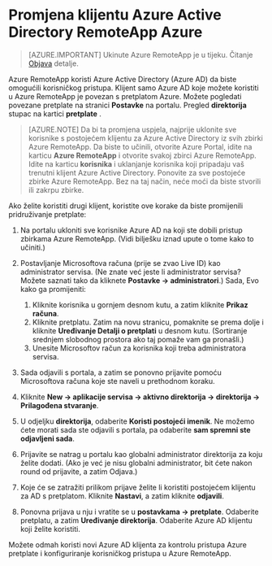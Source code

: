 
<properties
    pageTitle="Promjena klijentu Azure Active Directory RemoteApp Azure | Microsoft Azure"
    description="Saznajte kako promijeniti klijentu Azure Active Directory pridružene Azure RemoteApp"
    services="remoteapp"
    documentationCenter=""
    authors="lizap"
    manager="mbaldwin" />

<tags
    ms.service="remoteapp"
    ms.workload="compute"
    ms.tgt_pltfrm="na"
    ms.devlang="na"
    ms.topic="article"
    ms.date="08/15/2016"
    ms.author="elizapo" />



# <a name="change-the-azure-active-directory-tenant-in-azure-remoteapp"></a>Promjena klijentu Azure Active Directory RemoteApp Azure

> [AZURE.IMPORTANT]
> Ukinute Azure RemoteApp je u tijeku. Čitanje [Objava](https://go.microsoft.com/fwlink/?linkid=821148) detalje.

Azure RemoteApp koristi Azure Active Directory (Azure AD) da biste omogućili korisničkog pristupa. Klijent samo Azure AD koje možete koristiti u Azure RemoteApp je povezan s pretplatom Azure. Možete pogledati povezane pretplate na stranici **Postavke** na portalu. Pregled **direktorija** stupac na kartici **pretplate** .

> [AZURE.NOTE] Da bi ta promjena uspjela, najprije uklonite sve korisnike s postojećem klijentu za Azure Active Directory iz svih zbirki Azure RemoteApp. Da biste to učinili, otvorite Azure Portal, idite na karticu **Azure RemoteApp** i otvorite svakoj zbirci Azure RemoteApp. Idite na karticu **korisnika** i uklanjanje korisnika koji pripadaju vaš trenutni klijent Azure Active Directory. Ponovite za sve postojeće zbirke Azure RemoteApp. Bez na taj način, neće moći da biste stvorili ili zakrpu zbirke.

Ako želite koristiti drugi klijent, koristite ove korake da biste promijenili pridruživanje pretplate:

1. Na portalu ukloniti sve korisnike Azure AD na koji ste dobili pristup zbirkama Azure RemoteApp. (Vidi bilješku iznad upute o tome kako to učiniti.)


2. Postavljanje Microsoftova računa (prije se zvao Live ID) kao administrator servisa. (Ne znate već jeste li administrator servisa? Možete saznati tako da kliknete **Postavke -> administratori**.) Sada, Evo kako ga promijeniti:
    1. Kliknite korisnika u gornjem desnom kutu, a zatim kliknite **Prikaz računa**.
    2. Kliknite pretplatu. Zatim na novu stranicu, pomaknite se prema dolje i kliknite **Uređivanje Detalji o pretplati** u desnom kutu. (Sortiranje srednjem slobodnog prostora ako taj pomaže vam ga pronašli.)
    3. Unesite Microsoftov račun za korisnika koji treba administratora servisa.

3. Sada odjavili s portala, a zatim se ponovno prijavite pomoću Microsoftova računa koje ste naveli u prethodnom koraku.


4. Kliknite **New -> aplikacije servisa -> aktivno direktorija -> direktorija -> Prilagođena stvaranje**.
5. U odjeljku **direktorija**, odaberite **Koristi postojeći imenik**. Ne možemo ćete morati sada ste odjavili s portala, pa odaberite **sam spremni ste odjavljeni sada**.
6. Prijavite se natrag u portalu kao globalni administrator direktorija za koju želite dodati. (Ako je već je nisu globalni administrator, bit ćete nakon round od prijavite, a zatim Odjava.)
7. Koje će se zatražiti prilikom prijave želite li koristiti postojećem klijentu za AD s pretplatom. Kliknite **Nastavi**, a zatim kliknite **odjavili**.
5. Ponovna prijava u nju i vratite se u **postavkama -> pretplate**. Odaberite pretplatu, a zatim **Uređivanje direktorija**. Odaberite Azure AD klijentu koji želite koristiti.



Možete odmah koristi novi Azure AD klijenta za kontrolu pristupa Azure pretplate i konfiguriranje korisničkog pristupa u Azure RemoteApp.
